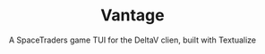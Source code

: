 <div align="center">

# Vantage

A SpaceTraders game TUI for the DeltaV clien, built with Textualize 

</div>
